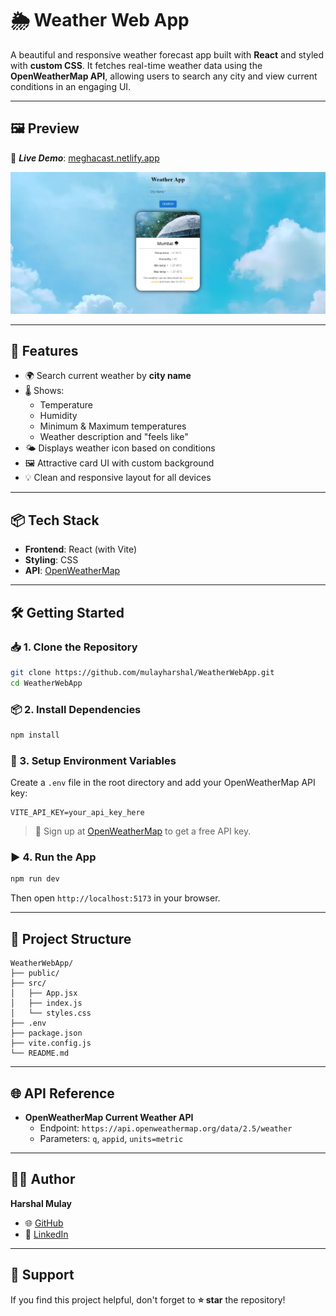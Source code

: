# 🌦️ Weather Web App

A beautiful and responsive weather forecast app built with **React** and styled with **custom CSS**. It fetches real-time weather data using the **OpenWeatherMap API**, allowing users to search any city and view current conditions in an engaging UI.

---

## 🖼️ Preview
🔗 ***Live Demo***: [meghacast.netlify.app](https://meghacast.netlify.app/)

![Weather Web App](/src/assets/screenshot.png)


---

## 🚀 Features

- 🌍 Search current weather by **city name**
- 🌡️ Shows:
  - Temperature
  - Humidity
  - Minimum & Maximum temperatures
  - Weather description and "feels like"
- 🌤️ Displays weather icon based on conditions
- 🖼️ Attractive card UI with custom background
- 💡 Clean and responsive layout for all devices

---

## 📦 Tech Stack

- **Frontend**: React (with Vite)
- **Styling**: CSS
- **API**: [OpenWeatherMap](https://openweathermap.org/api)

---

## 🛠️ Getting Started

### 📥 1. Clone the Repository

```bash
git clone https://github.com/mulayharshal/WeatherWebApp.git
cd WeatherWebApp
```

### 📦 2. Install Dependencies

```bash
npm install
```

### 🔑 3. Setup Environment Variables

Create a `.env` file in the root directory and add your OpenWeatherMap API key:

```env
VITE_API_KEY=your_api_key_here
```

> 🔐 Sign up at [OpenWeatherMap](https://openweathermap.org/api) to get a free API key.

### ▶️ 4. Run the App

```bash
npm run dev
```

Then open `http://localhost:5173` in your browser.

---

## 📁 Project Structure

```
WeatherWebApp/
├── public/
├── src/
│   ├── App.jsx
│   ├── index.js
│   └── styles.css
├── .env
├── package.json
├── vite.config.js
└── README.md
```

---

## 🌐 API Reference

- **OpenWeatherMap Current Weather API**
  - Endpoint: `https://api.openweathermap.org/data/2.5/weather`
  - Parameters: `q`, `appid`, `units=metric`

---

## 🙋‍♂️ Author

**Harshal Mulay**

- 🌐 [GitHub](https://github.com/mulayharshal)
- 💼 [LinkedIn](https://linkedin.com/in/mulayharshal)

---



## 🌟 Support

If you find this project helpful, don't forget to **⭐ star** the repository!
